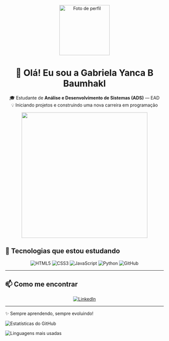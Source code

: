 <p align="center">
  <img width="160" src="https://github.com/GabrielaYancaBBaumhakl-design.png" alt="Foto de perfil">
</p>

<h1 align="center">👋 Olá! Eu sou a Gabriela Yanca B Baumhakl</h1>

<p align="center">
  🎓 Estudante de <strong>Análise e Desenvolvimento de Sistemas (ADS)</strong> — EAD<br>
  💡 Iniciando projetos e construindo uma nova carreira em programação
</p>
<p align="center">
  <img src="https://media.giphy.com/media/qgQUggAC3Pfv687qPC/giphy.gif" width="400">
</p>

## 🚀 Tecnologias que estou estudando
<p align="center">
  <img src="https://img.shields.io/badge/HTML5-E34F26?style=for-the-badge&logo=html5&logoColor=white" alt="HTML5"/>
  <img src="https://img.shields.io/badge/CSS3-1572B6?style=for-the-badge&logo=css3&logoColor=white" alt="CSS3"/>
  <img src="https://img.shields.io/badge/JavaScript-F7DF1E?style=for-the-badge&logo=javascript&logoColor=black" alt="JavaScript"/>
  <img src="https://img.shields.io/badge/Python-3776AB?style=for-the-badge&logo=python&logoColor=white" alt="Python"/>
  <img src="https://img.shields.io/badge/GitHub-100000?style=for-the-badge&logo=github&logoColor=white" alt="GitHub"/>
</p>

---

## 📫 Como me encontrar
<p align="center">
  <a href="https://www.linkedin.com/in/gabriela-yanca-barros-baumhakl-9883b6151/" target="_blank">
    <img src="https://img.shields.io/badge/LinkedIn-0077B5?style=for-the-badge&logo=linkedin&logoColor=white" alt="LinkedIn"/>
  </a>
</p>

---

✨ Sempre aprendendo, sempre evoluindo!

![Estatísticas do GitHub](https://github-readme-stats.vercel.app/api?username=GabrielaYancaBBaumhakl-design&show_icons=true&theme=tokyonight)

![Linguagens mais usadas](https://github-readme-stats.vercel.app/api/top-langs/?username=GabrielaYancaBBaumhakl-design&layout=compact&theme=tokyonight)
